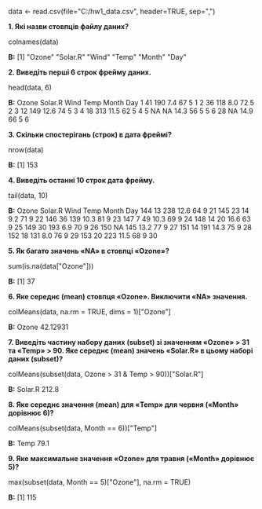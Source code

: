 data <- read.csv(file="C:/hw1_data.csv", header=TRUE, sep=",")

**1. Які назви стовпців файлу даних?**

colnames(data)

**В:** [1] "Ozone"   "Solar.R" "Wind"    "Temp"    "Month"   "Day" 

**2. Виведіть перші 6 строк фрейму даних.**

head(data, 6)

**В:**
  Ozone Solar.R Wind Temp Month Day
1    41     190  7.4   67     5   1
2    36     118  8.0   72     5   2
3    12     149 12.6   74     5   3
4    18     313 11.5   62     5   4
5    NA      NA 14.3   56     5   5
6    28      NA 14.9   66     5   6

**3. Скільки спостерігань (строк) в дата фреймі?**

nrow(data)

**В:** [1] 153

**4. Виведіть останні 10 строк дата фрейму.**

tail(data, 10)

**В:**
    Ozone Solar.R Wind Temp Month Day
144    13     238 12.6   64     9  21
145    23      14  9.2   71     9  22
146    36     139 10.3   81     9  23
147     7      49 10.3   69     9  24
148    14      20 16.6   63     9  25
149    30     193  6.9   70     9  26
150    NA     145 13.2   77     9  27
151    14     191 14.3   75     9  28
152    18     131  8.0   76     9  29
153    20     223 11.5   68     9  30

**5. Як багато значень «NA» в стовпці «Ozone»?**

sum(is.na(data["Ozone"]))

**В:** [1] 37

**6. Яке середнє (mean) стовпця «Ozone». Виключити «NA» значення.**

colMeans(data, na.rm = TRUE, dims = 1)["Ozone"]

**В:**
   Ozone 
42.12931 

**7. Виведіть частину набору даних (subset) зі значенням «Ozone» > 31
та «Temp» > 90. Яке середнє (mean) значень «Solar.R»
в цьому наборі даних (subset)?**

colMeans(subset(data, Ozone > 31 & Temp > 90))["Solar.R"]

**В:** 
Solar.R 
  212.8 

**8. Яке середнє значення (mean) для «Temp» для червня
(«Month» дорівнює 6)?**

colMeans(subset(data, Month == 6))["Temp"]

**В:**
Temp 
79.1 

**9. Яке максимальне значення «Ozone» для травня («Month» дорівнює 5)?**

max(subset(data, Month == 5)["Ozone"], na.rm = TRUE)

**В:** [1] 115
